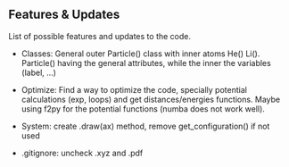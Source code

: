 ## Features & Updates

List of possible features and updates to the code.


- Classes: General outer Particle() class with inner atoms He() Li(). Particle() having the general attributes, while the inner the variables (label, ...)

- Optimize: Find a way to optimize the code, specially potential calculations (exp, loops) and get distances/energies functions. Maybe using f2py for the potential functions (numba does not work well).

- System: create .draw(ax) method, remove get_configuration() if not used

- .gitignore: uncheck .xyz and .pdf